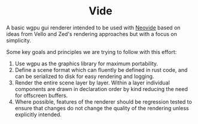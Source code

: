 <div align="center">

# Vide

</div>

A basic wgpu gui renderer intended to be used with
[Neovide](https://neovide.dev/) based on ideas from Vello
and Zed's rendering approaches but with a focus on
simplicity.

Some key goals and principles we are trying to follow with this
effort:

1. Use wgpu as the graphics library for maximum portability.
2. Define a scene format which can fluently be defined in
   rust code, and can be serialized to disk for easy
   rendering and logging.
3. Render the entire scene layer by layer. Within a layer
   individual components are drawn in declaration order by
   kind reducing the need for offscreen buffers.
4. Where possible, features of the renderer should be
   regression tested to ensure that changes do not change
   the quality of the rendering unless explicitly intended.
